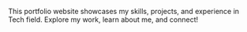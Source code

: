 This portfolio website showcases my skills, projects, and experience in Tech field. Explore my work, learn about me, and connect!

